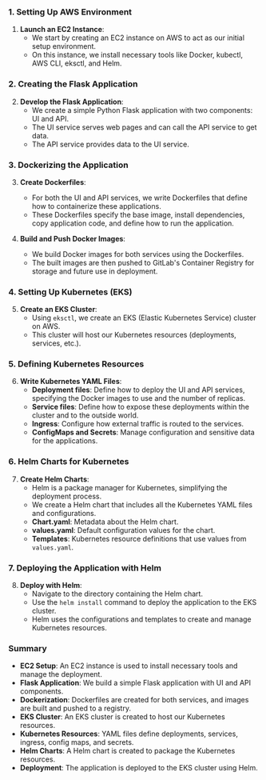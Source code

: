 ### 1. Setting Up AWS Environment

1. **Launch an EC2 Instance**:
   - We start by creating an EC2 instance on AWS to act as our initial setup environment.
   - On this instance, we install necessary tools like Docker, kubectl, AWS CLI, eksctl, and Helm.

### 2. Creating the Flask Application

2. **Develop the Flask Application**:
   - We create a simple Python Flask application with two components: UI and API.
   - The UI service serves web pages and can call the API service to get data.
   - The API service provides data to the UI service.

### 3. Dockerizing the Application

3. **Create Dockerfiles**:
   - For both the UI and API services, we write Dockerfiles that define how to containerize these applications.
   - These Dockerfiles specify the base image, install dependencies, copy application code, and define how to run the application.

4. **Build and Push Docker Images**:
   - We build Docker images for both services using the Dockerfiles.
   - The built images are then pushed to GitLab's Container Registry for storage and future use in deployment.

### 4. Setting Up Kubernetes (EKS)

5. **Create an EKS Cluster**:
   - Using `eksctl`, we create an EKS (Elastic Kubernetes Service) cluster on AWS.
   - This cluster will host our Kubernetes resources (deployments, services, etc.).

### 5. Defining Kubernetes Resources

6. **Write Kubernetes YAML Files**:
   - **Deployment files**: Define how to deploy the UI and API services, specifying the Docker images to use and the number of replicas.
   - **Service files**: Define how to expose these deployments within the cluster and to the outside world.
   - **Ingress**: Configure how external traffic is routed to the services.
   - **ConfigMaps and Secrets**: Manage configuration and sensitive data for the applications.

### 6. Helm Charts for Kubernetes

7. **Create Helm Charts**:
   - Helm is a package manager for Kubernetes, simplifying the deployment process.
   - We create a Helm chart that includes all the Kubernetes YAML files and configurations.
   - **Chart.yaml**: Metadata about the Helm chart.
   - **values.yaml**: Default configuration values for the chart.
   - **Templates**: Kubernetes resource definitions that use values from `values.yaml`.

### 7. Deploying the Application with Helm

8. **Deploy with Helm**:
   - Navigate to the directory containing the Helm chart.
   - Use the `helm install` command to deploy the application to the EKS cluster.
   - Helm uses the configurations and templates to create and manage Kubernetes resources.

### Summary

- **EC2 Setup**: An EC2 instance is used to install necessary tools and manage the deployment.
- **Flask Application**: We build a simple Flask application with UI and API components.
- **Dockerization**: Dockerfiles are created for both services, and images are built and pushed to a registry.
- **EKS Cluster**: An EKS cluster is created to host our Kubernetes resources.
- **Kubernetes Resources**: YAML files define deployments, services, ingress, config maps, and secrets.
- **Helm Charts**: A Helm chart is created to package the Kubernetes resources.
- **Deployment**: The application is deployed to the EKS cluster using Helm.
